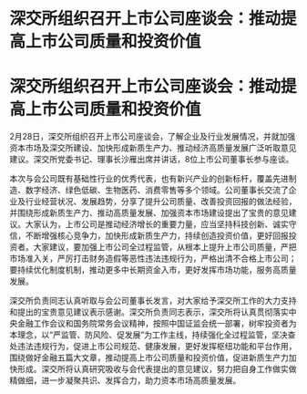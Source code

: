 # 深交所组织召开上市公司座谈会：推动提高上市公司质量和投资价值

# 深交所组织召开上市公司座谈会：推动提高上市公司质量和投资价值

2月28日，深交所组织召开上市公司座谈会，了解企业及行业发展情况，并就加强资本市场及深交所建设、加快形成新质生产力、推动经济高质量发展广泛听取意见建议。深交所党委书记、理事长沙雁出席并讲话，8位上市公司董事长参与座谈。

本次与会公司既有基础性行业的优秀代表，也有新兴产业的创新标杆，覆盖先进制造、数字经济、绿色低碳、生物医药、消费零售等多个领域。公司董事长交流了企业及行业经营状况、发展趋势，分享了提升公司质量、改善投资回报的做法经验，并围绕形成新质生产力、推动高质量发展、加强资本市场建设提出了宝贵的意见建议。大家认为，上市公司是推动经济增长的重要力量，应当坚持科技创新、诚实守信，不断增强核心竞争力，加快形成新质生产力，持续创造投资价值，更好回报投资者。大家建议，要加强上市公司全过程监管，从根本上提升上市公司质量，严把市场准入关，严厉打击财务造假等恶性违法违规行为，严格出清不合格上市公司；要持续优化制度机制，推动更多中长期资金入市，更好发挥市场功能，服务高质量发展。

深交所负责同志认真听取与会公司董事长发言，对大家给予深交所工作的大力支持和提出的宝贵意见建议表示感谢。深交所负责同志表示，深交所将认真贯彻落实中央金融工作会议和国务院常务会议精神，按照中国证监会统一部署，树牢投资者为本理念，以“严监管、防风险、促发展”为工作主线，持续强化全过程监管，坚决查处违法违规行为，促进上市公司规范、健康发展，更好发挥枢纽功能和平台作用，围绕做好金融五篇大文章，推动提高上市公司质量和投资价值，促进新质生产力加快形成。深交所将认真研究吸收与会代表提出的意见建议，努力把自身工作做实做精做细，进一步凝聚共识、发挥合力，助力资本市场高质量发展。

